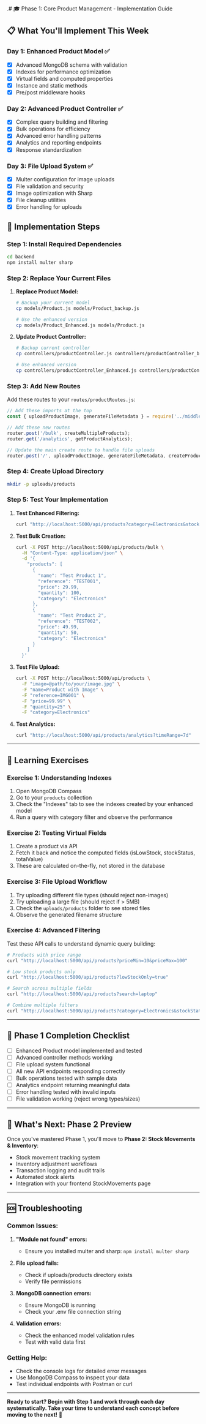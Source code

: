 .# 🎓 Phase 1: Core Product Management - Implementation Guide

## 📋 What You'll Implement This Week

### Day 1: Enhanced Product Model ✅
- [x] Advanced MongoDB schema with validation
- [x] Indexes for performance optimization  
- [x] Virtual fields and computed properties
- [x] Instance and static methods
- [x] Pre/post middleware hooks

### Day 2: Advanced Product Controller ✅
- [x] Complex query building and filtering
- [x] Bulk operations for efficiency
- [x] Advanced error handling patterns
- [x] Analytics and reporting endpoints
- [x] Response standardization

### Day 3: File Upload System ✅
- [x] Multer configuration for image uploads
- [x] File validation and security
- [x] Image optimization with Sharp
- [x] File cleanup utilities
- [x] Error handling for uploads

## 🚀 Implementation Steps

### Step 1: Install Required Dependencies

```bash
cd backend
npm install multer sharp
```

### Step 2: Replace Your Current Files

1. **Replace Product Model:**
   ```bash
   # Backup your current model
   cp models/Product.js models/Product_backup.js
   
   # Use the enhanced version
   cp models/Product_Enhanced.js models/Product.js
   ```

2. **Update Product Controller:**
   ```bash
   # Backup current controller
   cp controllers/productController.js controllers/productController_backup.js
   
   # Use enhanced version
   cp controllers/productController_Enhanced.js controllers/productController.js
   ```

### Step 3: Add New Routes

Add these routes to your `routes/productRoutes.js`:

```javascript
// Add these imports at the top
const { uploadProductImage, generateFileMetadata } = require('../middlewares/uploadMiddleware');

// Add these new routes
router.post('/bulk', createMultipleProducts);
router.get('/analytics', getProductAnalytics);

// Update the main create route to handle file uploads
router.post('/', uploadProductImage, generateFileMetadata, createProduct);
```

### Step 4: Create Upload Directory

```bash
mkdir -p uploads/products
```

### Step 5: Test Your Implementation

1. **Test Enhanced Filtering:**
   ```bash
   curl "http://localhost:5000/api/products?category=Electronics&stockStatus=low-stock&page=1&limit=5"
   ```

2. **Test Bulk Creation:**
   ```bash
   curl -X POST http://localhost:5000/api/products/bulk \
     -H "Content-Type: application/json" \
     -d '{
       "products": [
         {
           "name": "Test Product 1",
           "reference": "TEST001",
           "price": 29.99,
           "quantity": 100,
           "category": "Electronics"
         },
         {
           "name": "Test Product 2", 
           "reference": "TEST002",
           "price": 49.99,
           "quantity": 50,
           "category": "Electronics"
         }
       ]
     }'
   ```

3. **Test File Upload:**
   ```bash
   curl -X POST http://localhost:5000/api/products \
     -F "image=@path/to/your/image.jpg" \
     -F "name=Product with Image" \
     -F "reference=IMG001" \
     -F "price=99.99" \
     -F "quantity=25" \
     -F "category=Electronics"
   ```

4. **Test Analytics:**
   ```bash
   curl "http://localhost:5000/api/products/analytics?timeRange=7d"
   ```

---

## 🧠 Learning Exercises

### Exercise 1: Understanding Indexes
1. Open MongoDB Compass
2. Go to your `products` collection
3. Check the "Indexes" tab to see the indexes created by your enhanced model
4. Run a query with category filter and observe the performance

### Exercise 2: Testing Virtual Fields
1. Create a product via API
2. Fetch it back and notice the computed fields (isLowStock, stockStatus, totalValue)
3. These are calculated on-the-fly, not stored in the database

### Exercise 3: File Upload Workflow
1. Try uploading different file types (should reject non-images)
2. Try uploading a large file (should reject if > 5MB)
3. Check the `uploads/products` folder to see stored files
4. Observe the generated filename structure

### Exercise 4: Advanced Filtering
Test these API calls to understand dynamic query building:

```bash
# Products with price range
curl "http://localhost:5000/api/products?priceMin=10&priceMax=100"

# Low stock products only
curl "http://localhost:5000/api/products?lowStockOnly=true"

# Search across multiple fields
curl "http://localhost:5000/api/products?search=laptop"

# Combine multiple filters
curl "http://localhost:5000/api/products?category=Electronics&stockStatus=in-stock&sortBy=price&sortOrder=asc"
```

---

## 🎯 Phase 1 Completion Checklist

- [ ] Enhanced Product model implemented and tested
- [ ] Advanced controller methods working
- [ ] File upload system functional
- [ ] All new API endpoints responding correctly
- [ ] Bulk operations tested with sample data
- [ ] Analytics endpoint returning meaningful data
- [ ] Error handling tested with invalid inputs
- [ ] File validation working (reject wrong types/sizes)

---

## 🔮 What's Next: Phase 2 Preview

Once you've mastered Phase 1, you'll move to **Phase 2: Stock Movements & Inventory**:

- Stock movement tracking system
- Inventory adjustment workflows  
- Transaction logging and audit trails
- Automated stock alerts
- Integration with your frontend StockMovements page

---

## 🆘 Troubleshooting

### Common Issues:

1. **"Module not found" errors:**
   - Ensure you installed multer and sharp: `npm install multer sharp`

2. **File upload fails:**
   - Check if uploads/products directory exists
   - Verify file permissions

3. **MongoDB connection errors:**
   - Ensure MongoDB is running
   - Check your .env file connection string

4. **Validation errors:**
   - Check the enhanced model validation rules
   - Test with valid data first

### Getting Help:
- Check the console logs for detailed error messages
- Use MongoDB Compass to inspect your data
- Test individual endpoints with Postman or curl

---

**Ready to start? Begin with Step 1 and work through each day systematically. Take your time to understand each concept before moving to the next!** 🚀
